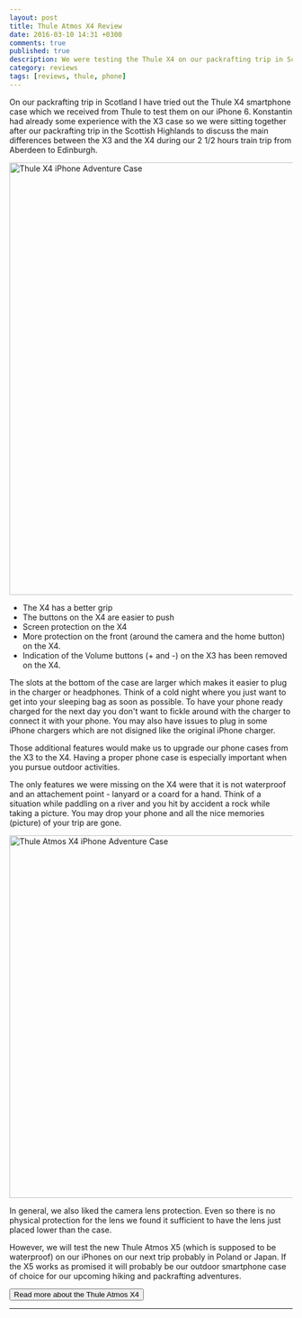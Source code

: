 ```yaml
---
layout: post
title: Thule Atmos X4 Review
date: 2016-03-10 14:31 +0300
comments: true
published: true
description: We were testing the Thule X4 on our packrafting trip in Scotland
category: reviews
tags: [reviews, thule, phone]
---
```

On our packrafting trip in Scotland I have tried out the Thule X4 smartphone case which we received from Thule to test them on our iPhone 6. Konstantin had already some experience with the X3 case so we were sitting together after our packrafting trip in the Scottish Highlands to discuss the main differences between the X3 and the X4 during our 2 1/2 hours train trip from Aberdeen to Edinburgh.

<a data-flickr-embed="true"  href="https://www.flickr.com/photos/90204224@N07/25551505302/in/dateposted-public/" title="Thule Atmos X4 iPhone Adventure Case"><img src="https://farm2.staticflickr.com/1641/25551505302_f7c439d91c_b.jpg" width="1024" height="768" alt="Thule X4 iPhone Adventure Case"></a><script async src="//embedr.flickr.com/assets/client-code.js" charset="utf-8"></script>

<!--more-->

* The X4 has a better grip
* The buttons on the X4 are easier to push
* Screen protection on the X4
* More protection on the front (around the camera and the home button) on the X4.
* Indication of the Volume buttons (+ and -) on the X3 has been removed on the X4.

The slots at the bottom of the case are larger which makes it easier to plug in the charger or headphones. Think of a cold night where you just want to get into your sleeping bag as soon as possible. To have your phone ready charged for the next day you don't want to fickle around with the charger to connect it with your phone. You may also have issues to plug in some iPhone chargers which are not disigned like the original iPhone charger.

Those additional features would make us to upgrade our phone cases from the X3 to the X4. Having a proper phone case is especially important when you pursue outdoor activities.

The only features we were missing on the X4 were that it is not waterproof and an attachement point - lanyard or a coard for a hand. Think of a situation while paddling on a river and you hit by accident a rock while taking a picture. You may drop your phone and all the nice memories (picture) of your trip are gone.

<a data-flickr-embed="true"  href="https://www.flickr.com/photos/90204224@N07/25670238335/in/dateposted-public/" title="Thule X4 iPhone Adventure Case"><img src="https://farm2.staticflickr.com/1635/25670238335_8abbee8eb2_b.jpg" width="1024" height="644" alt="Thule Atmos X4 iPhone Adventure Case"></a><script async src="//embedr.flickr.com/assets/client-code.js" charset="utf-8"></script>

In general, we also liked the camera lens protection. Even so there is no physical protection for the lens we found it sufficient to have the lens just placed lower than the case.

However, we will test the new Thule Atmos X5 (which is supposed to be waterproof) on our iPhones on our next trip probably in Poland or Japan. If the X5 works as promised it will probably be our outdoor smartphone case of choice for our upcoming hiking and packrafting adventures.

<a href="http://www.moosejaw.com/moosejaw/shop/product_Thule-Atmos-X4-iPhone-6-Case_10281416_10208_10000001_-1_"><button type="button" class="btn btn-danger">Read more about the Thule Atmos X4</button></a>  

---

<script type="text/javascript">
amzn_assoc_placement = "adunit0";
amzn_assoc_search_bar = "false";
amzn_assoc_tracking_id = "hikeve-20";
amzn_assoc_search_bar_position = "top";
amzn_assoc_ad_mode = "search";
amzn_assoc_ad_type = "smart";
amzn_assoc_marketplace = "amazon";
amzn_assoc_region = "US";
amzn_assoc_title = "Thule Case Suggerstions";
amzn_assoc_default_search_phrase = "Thule X5";
amzn_assoc_default_category = "All";
amzn_assoc_linkid = "330741f8294ab70702f9709e72539f77";
</script>
<script src="//z-na.amazon-adsystem.com/widgets/onejs?MarketPlace=US"></script>
